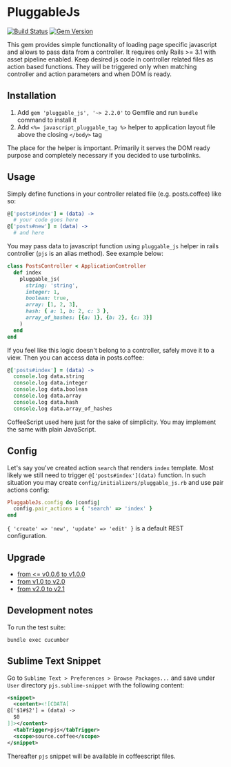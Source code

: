 # PluggableJs

[![Build Status](https://travis-ci.org/peresleguine/pluggable_js.svg?branch=master)](https://travis-ci.org/peresleguine/pluggable_js) [![Gem Version](https://badge.fury.io/rb/pluggable_js.svg)](http://badge.fury.io/rb/pluggable_js)

This gem provides simple functionality of loading page specific javascript and allows to pass data from a controller. It requires only Rails >= 3.1 with asset pipeline enabled. Keep desired js code in controller related files as action based functions. They will be triggered only when matching controller and action parameters and when DOM is ready.

## Installation

1. Add `gem 'pluggable_js', '~> 2.2.0'` to Gemfile and run `bundle` command to install it
2. Add `<%= javascript_pluggable_tag %>` helper to application layout file above the closing `</body>` tag

The place for the helper is important. Primarily it serves the DOM ready purpose and completely necessary if you decided to use turbolinks.

## Usage

Simply define functions in your controller related file (e.g. posts.coffee) like so:

```coffeescript
@['posts#index'] = (data) ->
  # your code goes here
@['posts#new'] = (data) ->
  # and here
```

You may pass data to javascript function using `pluggable_js` helper in rails controller (`pjs` is an alias method). See example below:

```ruby
class PostsController < ApplicationController
  def index
    pluggable_js(
      string: 'string',
      integer: 1,
      boolean: true,
      array: [1, 2, 3],
      hash: { a: 1, b: 2, c: 3 },
      array_of_hashes: [{a: 1}, {b: 2}, {c: 3}]
    )
  end
end
```

If you feel like this logic doesn't belong to a controller, safely move it to a view. Then you can access data in posts.coffee:

```coffeescript
@['posts#index'] = (data) ->
  console.log data.string
  console.log data.integer
  console.log data.boolean
  console.log data.array
  console.log data.hash
  console.log data.array_of_hashes
```

CoffeeScript used here just for the sake of simplicity. You may implement the same with plain JavaScript.

## Config

Let's say you've created action `search` that renders `index` template. Most likely we still need to trigger `@['posts#index'](data)` function. In such situation you may create `config/initializers/pluggable_js.rb` and use pair actions config:

```ruby
PluggableJs.config do |config|
  config.pair_actions = { 'search' => 'index' }
end
```

`{ 'create' => 'new', 'update' => 'edit' }` is a default REST configuration.

## Upgrade

* [from <= v0.0.6 to v1.0.0](https://github.com/peresleguine/pluggable_js/wiki/Upgrade-from-v0.0.6-or-less-to-v1.0.0)
* [from v1.0 to v2.0](https://github.com/peresleguine/pluggable_js/wiki/Upgrade-from-v1.0-to-v2.0)
* [from v2.0 to v2.1](https://github.com/peresleguine/pluggable_js/wiki/Upgrade-from-v2.0-to-v2.1)

## Development notes

To run the test suite:

```
bundle exec cucumber
```

## Sublime Text Snippet

Go to `Sublime Text > Preferences > Browse Packages...` and save under `User` directory `pjs.sublime-snippet` with the following content:

```xml
<snippet>
  <content><![CDATA[
@['$1#$2'] = (data) ->
  $0
]]></content>
  <tabTrigger>pjs</tabTrigger>
  <scope>source.coffee</scope>
</snippet>
```

Thereafter `pjs` snippet will be available in coffeescript files.

